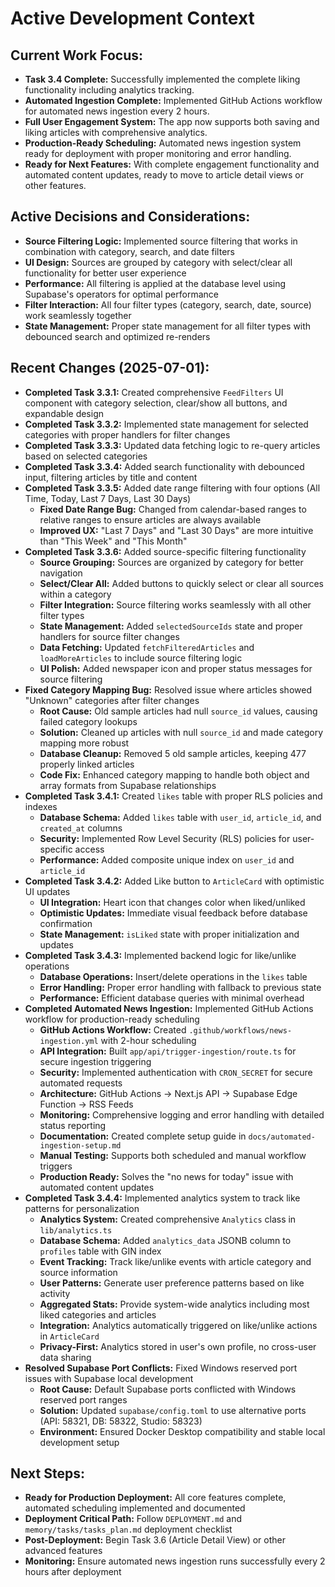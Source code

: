 # Active Development Context

## Current Work Focus:
- **Task 3.4 Complete:** Successfully implemented the complete liking functionality including analytics tracking.
- **Automated Ingestion Complete:** Implemented GitHub Actions workflow for automated news ingestion every 2 hours.
- **Full User Engagement System:** The app now supports both saving and liking articles with comprehensive analytics.
- **Production-Ready Scheduling:** Automated news ingestion system ready for deployment with proper monitoring and error handling.
- **Ready for Next Features:** With complete engagement functionality and automated content updates, ready to move to article detail views or other features.

## Active Decisions and Considerations:
- **Source Filtering Logic:** Implemented source filtering that works in combination with category, search, and date filters
- **UI Design:** Sources are grouped by category with select/clear all functionality for better user experience
- **Performance:** All filtering is applied at the database level using Supabase's operators for optimal performance
- **Filter Interaction:** All four filter types (category, search, date, source) work seamlessly together
- **State Management:** Proper state management for all filter types with debounced search and optimized re-renders

## Recent Changes (2025-07-01):
- **Completed Task 3.3.1:** Created comprehensive `FeedFilters` UI component with category selection, clear/show all buttons, and expandable design
- **Completed Task 3.3.2:** Implemented state management for selected categories with proper handlers for filter changes
- **Completed Task 3.3.3:** Updated data fetching logic to re-query articles based on selected categories
- **Completed Task 3.3.4:** Added search functionality with debounced input, filtering articles by title and content
- **Completed Task 3.3.5:** Added date range filtering with four options (All Time, Today, Last 7 Days, Last 30 Days)
  - **Fixed Date Range Bug:** Changed from calendar-based ranges to relative ranges to ensure articles are always available
  - **Improved UX:** "Last 7 Days" and "Last 30 Days" are more intuitive than "This Week" and "This Month"
- **Completed Task 3.3.6:** Added source-specific filtering functionality
  - **Source Grouping:** Sources are organized by category for better navigation
  - **Select/Clear All:** Added buttons to quickly select or clear all sources within a category
  - **Filter Integration:** Source filtering works seamlessly with all other filter types
  - **State Management:** Added `selectedSourceIds` state and proper handlers for source filter changes
  - **Data Fetching:** Updated `fetchFilteredArticles` and `loadMoreArticles` to include source filtering logic
  - **UI Polish:** Added newspaper icon and proper status messages for source filtering
- **Fixed Category Mapping Bug:** Resolved issue where articles showed "Unknown" categories after filter changes
  - **Root Cause:** Old sample articles had null `source_id` values, causing failed category lookups
  - **Solution:** Cleaned up articles with null `source_id` and made category mapping more robust
  - **Database Cleanup:** Removed 5 old sample articles, keeping 477 properly linked articles
  - **Code Fix:** Enhanced category mapping to handle both object and array formats from Supabase relationships
- **Completed Task 3.4.1:** Created `likes` table with proper RLS policies and indexes
  - **Database Schema:** Added `likes` table with `user_id`, `article_id`, and `created_at` columns
  - **Security:** Implemented Row Level Security (RLS) policies for user-specific access
  - **Performance:** Added composite unique index on `user_id` and `article_id`
- **Completed Task 3.4.2:** Added Like button to `ArticleCard` with optimistic UI updates
  - **UI Integration:** Heart icon that changes color when liked/unliked
  - **Optimistic Updates:** Immediate visual feedback before database confirmation
  - **State Management:** `isLiked` state with proper initialization and updates
- **Completed Task 3.4.3:** Implemented backend logic for like/unlike operations
  - **Database Operations:** Insert/delete operations in the `likes` table
  - **Error Handling:** Proper error handling with fallback to previous state
  - **Performance:** Efficient database queries with minimal overhead
- **Completed Automated News Ingestion:** Implemented GitHub Actions workflow for production-ready scheduling
  - **GitHub Actions Workflow:** Created `.github/workflows/news-ingestion.yml` with 2-hour scheduling
  - **API Integration:** Built `app/api/trigger-ingestion/route.ts` for secure ingestion triggering
  - **Security:** Implemented authentication with `CRON_SECRET` for secure automated requests
  - **Architecture:** GitHub Actions → Next.js API → Supabase Edge Function → RSS Feeds
  - **Monitoring:** Comprehensive logging and error handling with detailed status reporting
  - **Documentation:** Created complete setup guide in `docs/automated-ingestion-setup.md`
  - **Manual Testing:** Supports both scheduled and manual workflow triggers
  - **Production Ready:** Solves the "no news for today" issue with automated content updates
- **Completed Task 3.4.4:** Implemented analytics system to track like patterns for personalization
  - **Analytics System:** Created comprehensive `Analytics` class in `lib/analytics.ts`
  - **Database Schema:** Added `analytics_data` JSONB column to `profiles` table with GIN index
  - **Event Tracking:** Track like/unlike events with article category and source information
  - **User Patterns:** Generate user preference patterns based on like activity
  - **Aggregated Stats:** Provide system-wide analytics including most liked categories and articles
  - **Integration:** Analytics automatically triggered on like/unlike actions in `ArticleCard`
  - **Privacy-First:** Analytics stored in user's own profile, no cross-user data sharing
- **Resolved Supabase Port Conflicts:** Fixed Windows reserved port issues with Supabase local development
  - **Root Cause:** Default Supabase ports conflicted with Windows reserved port ranges
  - **Solution:** Updated `supabase/config.toml` to use alternative ports (API: 58321, DB: 58322, Studio: 58323)
  - **Environment:** Ensured Docker Desktop compatibility and stable local development setup

## Next Steps:
- **Ready for Production Deployment:** All core features complete, automated scheduling implemented and documented
- **Deployment Critical Path:** Follow `DEPLOYMENT.md` and `memory/tasks/tasks_plan.md` deployment checklist
- **Post-Deployment:** Begin Task 3.6 (Article Detail View) or other advanced features
- **Monitoring:** Ensure automated news ingestion runs successfully every 2 hours after deployment